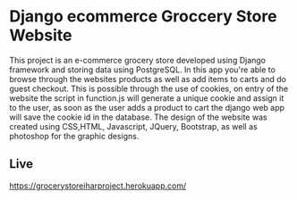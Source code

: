 # Django ecommerce Groccery Store Website
This project is an e-commerce grocery store developed using Django framework and storing data using PostgreSQL. In this app you're able to browse through the websites products as well as add items to carts and do guest checkout. This is possible through the use of cookies, on entry of the website the script in function.js will generate a unique cookie and assign it to the user, as soon as the user adds a product to cart the django web app will save the cookie id in the database. The design of the website was created using CSS,HTML, Javascript, JQuery, Bootstrap, as well as photoshop for the graphic designs.

## Live 
https://grocerystoreiharproject.herokuapp.com/

